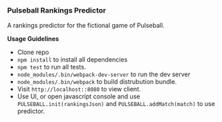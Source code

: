 ### Pulseball Rankings Predictor ###

A rankings predictor for the fictional game of Pulseball.

**Usage Guidelines**

* Clone repo
* `npm install` to install all dependencies
* `npm test` to run all tests.
* `node_modules/.bin/webpack-dev-server` to run the dev server
* `node_modules/.bin/webpack` to build distrubution bundle.
* Visit `http://localhost::8080` to view client.
* Use UI, or open javascript console and use `PULSEBALL.init(rankingsJson)` and `PULSEBALL.addMatch(match)` to use predictor.

